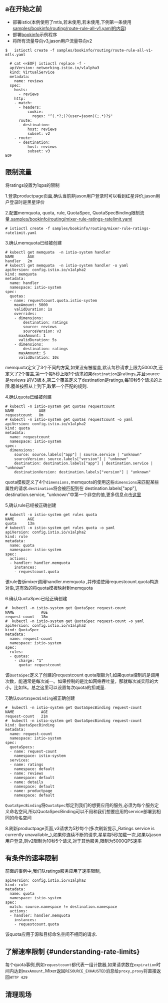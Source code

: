 ## 

## 

## 

## 

## 

## 

## 

## 

## 

## a在开始之前

* 部署istio\(本例使用了mtls,若未使用,若未使用,下例第一条使用[samples/bookinfo/routing/route-rule-all-v1.yaml的内容](https://raw.githubusercontent.com/istio/istio/release-0.8/samples/bookinfo/routing/route-rule-all-v1.yaml)\)
* 部署[bookinfo](https://istio.io/docs/guides/bookinfo/)示例程序
* 将所有流量导向v3,jason用户流量导向v2

```
$   istioctl create -f samples/bookinfo/routing/route-rule-all-v1-mtls.yaml
```

```
  # cat <<EOF| istioctl replace -f -
  apiVersion: networking.istio.io/v1alpha3
  kind: VirtualService
  metadata:
    name: reviews
  spec:
    hosts:
      - reviews
    http:
    - match:
      - headers:
          cookie:
            regex: "^(.*?;)?(user=jason)(;.*)?$"
      route:
      - destination:
          host: reviews
          subset: v2
    - route:
      - destination:
          host: reviews
          subset: v3
EOF
```

## 限制流量

将ratings设置为1qps的限制

1.登录productpage页面,确认当前非jason用户登录时可以看到红星评价,jason用户登录时是黑星评价

2.配置memquota, quota, rule, QuotaSpec, QuotaSpecBinding限制流量,[samples/bookinfo/routing/mixer-rule-ratings-ratelimit.yaml](https://raw.githubusercontent.com/istio/istio/release-0.8/samples/bookinfo/routing/mixer-rule-ratings-ratelimit.yaml)

```
# istioctl create -f samples/bookinfo/routing/mixer-rule-ratings-ratelimit.yaml
```

3.确认memquota已经被创建

```
# kubectl get memquota  -n istio-system handler
NAME      AGE
handler   2m
# kubectl get memquota  -n istio-system handler -o yaml
apiVersion: config.istio.io/v1alpha2
kind: memquota
metadata:
  name: handler
  namespace: istio-system
spec:
  quotas:
  - name: requestcount.quota.istio-system
    maxAmount: 5000
    validDuration: 1s
    overrides:
    - dimensions:
        destination: ratings
        source: reviews
        sourceVersion: v3
      maxAmount: 1
      validDuration: 5s
    - dimensions:
        destination: ratings
      maxAmount: 5
      validDuration: 10s
```

memquota定义了3个不同的方案,如果没有被覆盖,默认每秒请求上限为5000次,还定义了2个覆盖,第一个每5秒上限1个请求如果`destination`是ratings,并且source是reviews 的V3版本,第二个覆盖定义了destination是ratings,每10秒5个请求的上限.覆盖按照从上到下,取第一个匹配的规则.

4.确认quota已经被创建

```
# kubectl -n istio-system get quotas requestcount
NAME           AGE
requestcount   8m
# kubectl -n istio-system get quotas requestcount -o yaml
apiVersion: config.istio.io/v1alpha2
kind: quota
metadata:
  name: requestcount
  namespace: istio-system
spec:
  dimensions:
    source: source.labels["app"] | source.service | "unknown"
    sourceVersion: source.labels["version"] | "unknown"
    destination: destination.labels["app"] | destination.service | "unknown"
    destinationVersion: destination.labels["version"] | "unknown"
```

quota模板定义了4个`dimensions,`memquota的使用这些`dimensions`来匹配某些属性的请求.`destination`将会被匹配到在 destination.labels\["app"\], destination.service, "unknown"中第一个非空的值,更多信息点击[这里](https://istio.io/docs/reference/config/policy-and-telemetry/expression-language/)

5,确认rule已经被正确创建

```
# kubectl -n istio-system get rules quota
NAME      AGE
quota     13m
# kubectl -n istio-system get rules quota -o yaml
apiVersion: config.istio.io/v1alpha2
kind: rule
metadata:
  name: quota
  namespace: istio-system
spec:
  actions:
  - handler: handler.memquota
    instances:
    - requestcount.quota
```

该rule告诉mixer调用handler.memquota ,并传递使用requestcount.quota构造对象,这有效的将quota模板映射到memquota

6.确认QuotaSpec已经正确创建

```
#  kubectl -n istio-system get QuotaSpec request-count
NAME            AGE
request-count   18m
#  kubectl -n istio-system get QuotaSpec request-count -o yaml
apiVersion: config.istio.io/v1alpha2
kind: QuotaSpec
metadata:
  name: request-count
  namespace: istio-system
spec:
  rules:
  - quotas:
    - charge: "1"
      quota: requestcount
```

该`QuotaSpec`定义了创建的requestcount  quota限额为1,如果quota控制的是调用次数，能通常是每次减一。如果控制的是比如网络吞吐量，那就每次减实际的大小，比如1k。总之这里可以设置每次quota的扣减量.

7,确认`QuotaSpecBinding`被正确创建

```
#  kubectl -n istio-system get QuotaSpecBinding request-count
NAME            AGE
request-count   21m
#  kubectl -n istio-system get QuotaSpecBinding request-count
kind: QuotaSpecBinding
metadata:
  name: request-count
  namespace: istio-system
spec:
  quotaSpecs:
  - name: request-count
    namespace: istio-system
  services:
  - name: ratings
    namespace: default
  - name: reviews
    namespace: default
  - name: details
    namespace: default
  - name: productpage
    namespace: default
```

`QuotaSpecBinding`将`QuotaSpec`绑定到我们的想要应用的服务,必须为每个服务定义命名空间,所以QuotaSpecBinding可以不用和我们想要应用的service部署到相同的命名空间

8.刷新productpage页面,v3请求为5秒每个\(多次刷新提示_Ratings service is currently unavailable_\),如果你连续不断的请求,星星每5秒加载一次,如果以jason用户登录,则v2限制为10秒5个请求,对于其他服务,限制为5000QPS速率

## 有条件的速率限制

前面的事例中,我们队ratings服务应用了速率限制,

```
apiVersion: config.istio.io/v1alpha2
kind: rule
metadata:
  name: quota
  namespace: istio-system
spec:
  match: source.namespace != destination.namespace
  actions:
  - handler: handler.memquota
    instances:
    - requestcount.quota
```

该quota应用于源和目标命名空间不相同的请求.

## 了解速率限制 {#understanding-rate-limits}

每个quota事例,例如`requestcount`都代表一组计数器,如果请求数在`expiration`时间内达到`maxAmount,`Mixer返回`RESOURCE_EXHAUSTED`消息给`proxy,proxy`将直接返回`HTTP 429`

## 清理现场

```

```



